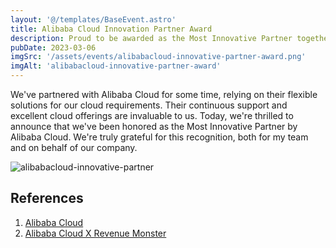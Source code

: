 ```yaml
---
layout: '@/templates/BaseEvent.astro'
title: Alibaba Cloud Innovation Partner Award
description: Proud to be awarded as the Most Innovative Partner together with the teams!
pubDate: 2023-03-06
imgSrc: '/assets/events/alibabacloud-innovative-partner-award.png'
imgAlt: 'alibabacloud-innovative-partner-award'
---
```


We've partnered with Alibaba Cloud for some time, relying on their flexible solutions for our cloud requirements. Their continuous support and excellent cloud offerings are invaluable to us. Today, we're thrilled to announce that we've been honored as the Most Innovative Partner by Alibaba Cloud. We're truly grateful for this recognition, both for my team and on behalf of our company.

![alibabacloud-innovative-partner](/assets/events/alibabacloud-innovative-partner.png)

## References

1. <a target="_blank" href="https://my.alibabacloud.com/">Alibaba Cloud</a>
1. <a target="_blank" href="https://www.alibabacloud.com/customers/revenue-monster">Alibaba Cloud X Revenue Monster</a>